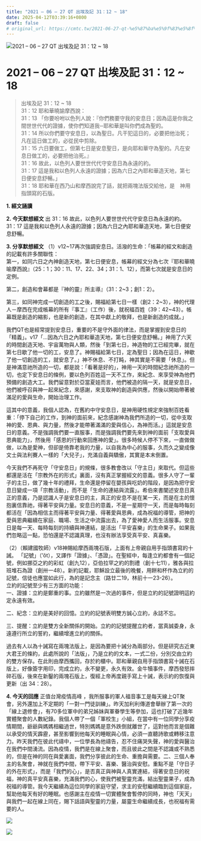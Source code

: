 ```yaml
---
title: "2021 – 06 – 27 QT 出埃及記 31：12 ~ 18"
date: 2025-04-12T03:39:16+0800
draft: false
# original_url: https://cmtc.tw/2021-06-27-qt-%e5%87%ba%e5%9f%83%e5%8f%8a%e8%a8%98-31%ef%bc%9a12-18
---
```


![2021 – 06 – 27 QT 出埃及記 31：12 ~ 18](/images/qt.jpg   "2021 – 06 – 27 QT 出埃及記 31：12 ~ 18")

# 2021 – 06 – 27 QT 出埃及記 31：12 ~ 18

> 出埃及記 31：12 ~ 18  
> 31：12 耶和華曉諭摩西說：  
> 31：13 「你要吩咐以色列人說：『你們務要守我的安息日；因為這是你我之間世世代代的證據，使你們知道我─耶和華是叫你們成為聖的。  
> 31：14 所以你們要守安息日，以為聖日。凡干犯這日的，必要把他治死；凡在這日做工的，必從民中剪除。  
> 31：15 六日要做工，但第七日是安息聖日，是向耶和華守為聖的。凡在安息日做工的，必要把他治死。』  
> 31：16 故此，以色列人要世世代代守安息日為永遠的約。  
> 31：17 這是我和以色列人永遠的證據；因為六日之內耶和華造天地，第七日便安息舒暢。」  
> 31：18 耶和華在西乃山和摩西說完了話，就把兩塊法版交給他，是　神用指頭寫的石版。

**1. 經文誦讀**

**2.  今天默想經文**
出 31：16 故此，以色列人要世世代代守安息日為永遠的約。  
31：17 這是我和以色列人永遠的證據；因為六日之內耶和華造天地，第七日便安息舒暢。

**3. 分享默想經文**
（1）v12\~17再次強調安息日。活潑的生命：「帳幕的經文和創造的記載有許多關聯性：  
第一，如同六日之內神創造天地，第七日便安息，帳幕的經文分為七次『耶和華曉喻摩西說』（25：1；30：11、17、22、34；31：1、12），而第七次就是安息日的定例。

第二，創造和會幕都是『神的靈』所主導』（31：2\~3；創1：2）。

第三，如同神完成一切創造的工之後，賜福給第七日一樣（創2：2\~3），神的代理人－摩西在完成帳幕的所有『事工』（工作）後，就祝福百姓（39：42\~43）。帳幕既是創造的縮影，也是新的創造，在其中獻上的敬拜，也是新創造的成就。」

我們QT也是經常提到安息日，重要的不是守外面的律法，而是掌握到安息日的「精義」。v17「…因為六日之內耶和華造天地，第七日便安息舒暢。」神用了六天的時間創造天地、宇宙萬物與人類，然後「到第七日，神造物的工已經完畢，就在第七日歇了他一切的工，安息了。神賜福給第七日，定為聖日；因為在這日，神歇了他一切創造的工，就安息了。」神不休息、不打盹，神其實是不需要「休息」。但是神滿意祂所造的一切，都是說：「看著是好的」，神用一天的時間紀念祂所造的一切，也定下安息日的條例，要以色列百姓這一天不工作，來紀念、來享受神為他們預備的創造大工。我們留意對於亞當夏娃而言，他們被造的隔一天，就是安息日，他們被呼召與神一起來紀念，來感謝，來支取神的創造與供應，然後以開始帶著被滿足的愛與生命，開始治理工作。

這其中的意義，我個人認為，在舊約中守安息日，是神用硬性規定來強制百姓看重：「停下自己的工作，到神的面前來，紀念感謝神為我們所造的一切，從中支取神的愛、恩典、與力量，然後才能帶著滿滿的愛與信心，為神而活。」這就是安息日的意義。不是強調我們要一直服事，而是強調我們要先來到神的面前「支取愛與恩典能力」，然後用「感恩的行動來回應神的愛」。很多時候人停不下來，一直做做做，以為是愛神，但卻是倚靠老我的力量，以自我為中心的服事，久而久之變成像文士與法利賽人一樣的「大兒子」，充滿自義與驕傲，其實是本末倒置。

今天我們不再死守「守安息日」的規條，很多教會改以「守主日」來取代。但這些都還是活在「宗教外在的形式」裏面，沒有真正掌握經文的意義。很多人守了一輩子的主日，做了幾十年的禮拜，生命還是停留在嬰孩與吃奶的階段，是因為把守安息日變成一項「宗教活動」，而不是「生命的連結與流露」。希伯來書闡述安息日真正的意義，乃是認識人子是安息日的主，真正的安息不是在某一天，而是在主的懷抱裏信靠祂，得著平安與力量。安息日的意義，不是一星期守一天，而是每時每刻都活在「因為相信主而得著平安與力量、得著愛與恩典，成為祝福的導管，把神的愛與恩典繼續在家庭、職場、生活之中流露出去，為了愛神愛人而生活服事。安息日是每一天、每時每刻的持續與神連結，是活出「平安喜樂」的生命果子。如果我們忽略這一點，恐怕還是不認識真理，也沒有辦法享受真平安、真喜樂。

（2）（賴建國牧師）v18神賜給摩西兩塊石版，上面有上帝親自用手指頭書寫的十誡。 「記號」（’ôt），又譯作「證據」、「憑證」。在聖經中，每逢立約都會有一個記號，例如挪亞之約的彩虹（創九12），亞伯拉罕之約的割禮（創十七11），雅各與拉班堆石為證（創卅一48）。新約記載，耶穌設立最後的晚餐，用餅和杯作為立約的記號，信徒也應當如此行，為的是記念主（路廿二19，林前十一23-26）。  
立約的記號至少有三方面的功能：  
一、證據：立約是鄭重的事。立約雖然是一次過的事件，但是立約的記號證明這約定永遠有效。

二、紀念：立約是美好的回憶。立約的記號表明雙方誠心立約，永誌不忘。

三、提醒：立約是雙方全新關係的開始。立約的記號提醒立約者，當真誠委身，永遠遵行所立的誓約，繼續增進立約的關係。

過去有人以為十誡寫在兩塊法版上，是因為要把十誡分為兩部分。但是研究古近東大君王的條約，此處所說的「法版」，乃是立約的文本，一式二份，分別交由立約的雙方保存。在此則由摩西攜回，存於約櫃中。耶和華親自用手指頭書寫十誡在石版上，好像簽字用印，完成立約，永不變更，永久有效。金牛犢事件，摩西發怒摔碎石版，後來在新鑿的兩塊石版上，復經上帝再度親手寫上十誡，表示約的恢復與更新（出 34：28）。

**4. 今天的回應**
正值台灣疫情高峰 ，我所服事的軍人福音事工是每天線上QT聚會，另外還加上不定期的「一對一門徒訓練」。昨天加利利傳道會舉辦了第一次的「線上退修會」，有70多位軍中的弟兄姊妹與軍眷學生等參加，這也打破了近幾年實體聚會的人數紀錄。我個人帶了一個「軍校生」小組，在當中有一位同學分享疫情期間，爺爺與媽媽相繼過世，特別媽媽是意外跌倒就離世了，這對他而言是個難以承受的情天霹靂，甚至影響到他每天的睡眠與心情，必須一直聽詩歌或轉移注意力。昨天我們在彼此代禱中，一位學長為他禱告，忍不住痛哭失聲，神的愛與醫治在我們中間湧流。因為疫情，我們是在線上聚會，而且彼此之間是不認識或不熟悉的，但是在神的同在與愛裏面，我們分享彼此的生命、重擔與需要。二、三個人奉主的名聚會，神就在我們中間，帶下平安、喜樂、醫治與安慰。重點不是「守日子的外在形式」，而是「我們的心」，是否真正與神與人真實連結，得著安息日的祝福，神的真平安真喜樂，充滿我們的心，使我們被聖靈充滿，結出聖靈果子，成為祝福的導管。我今天繼續為這位同學的家庭守望，求主的安慰繼續臨到這個家庭，幫助他每天有好的睡眠。也感謝主在疫情一切實體聚會暫停的同時，神也「天天」與我們一起在線上同在，賜下話語與聖靈的力量，屬靈生命繼續成長，也祝福有需要的人。

![](/images/202106271.jpg)

![](/images/202106272.jpg)
